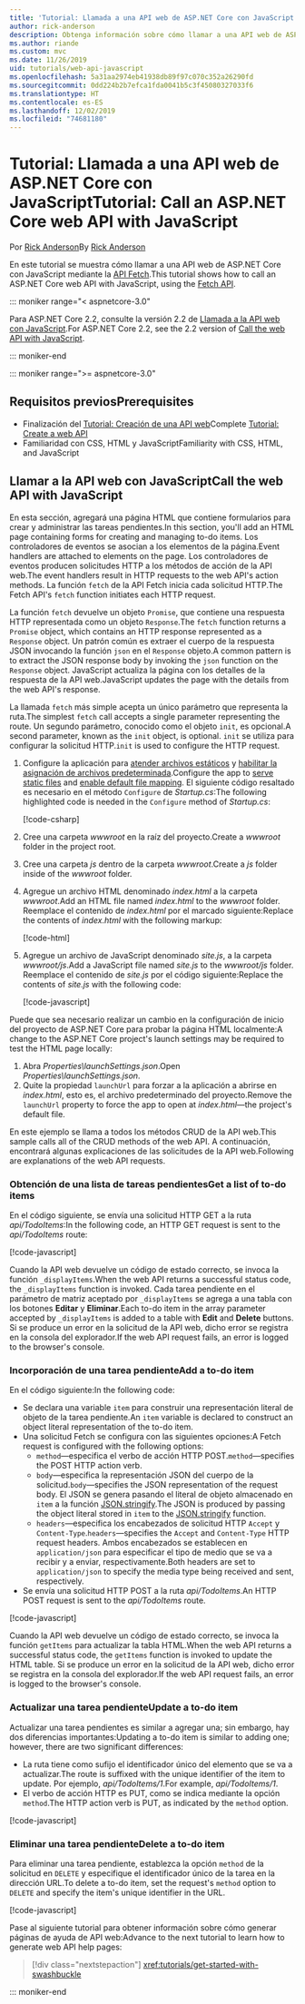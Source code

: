 ```yaml
---
title: 'Tutorial: Llamada a una API web de ASP.NET Core con JavaScript'
author: rick-anderson
description: Obtenga información sobre cómo llamar a una API web de ASP.NET Core con JavaScript.
ms.author: riande
ms.custom: mvc
ms.date: 11/26/2019
uid: tutorials/web-api-javascript
ms.openlocfilehash: 5a31aa2974eb41938db89f97c070c352a26290fd
ms.sourcegitcommit: 0dd224b2b7efca1fda0041b5c3f45080327033f6
ms.translationtype: HT
ms.contentlocale: es-ES
ms.lasthandoff: 12/02/2019
ms.locfileid: "74681180"
---
```

# <a name="tutorial-call-an-aspnet-core-web-api-with-javascript"></a><span data-ttu-id="d9b26-103">Tutorial: Llamada a una API web de ASP.NET Core con JavaScript</span><span class="sxs-lookup"><span data-stu-id="d9b26-103">Tutorial: Call an ASP.NET Core web API with JavaScript</span></span>

<span data-ttu-id="d9b26-104">Por [Rick Anderson](https://twitter.com/RickAndMSFT)</span><span class="sxs-lookup"><span data-stu-id="d9b26-104">By [Rick Anderson](https://twitter.com/RickAndMSFT)</span></span>

<span data-ttu-id="d9b26-105">En este tutorial se muestra cómo llamar a una API web de ASP.NET Core con JavaScript mediante la [API Fetch](https://developer.mozilla.org/docs/Web/API/Fetch_API).</span><span class="sxs-lookup"><span data-stu-id="d9b26-105">This tutorial shows how to call an ASP.NET Core web API with JavaScript, using the [Fetch API](https://developer.mozilla.org/docs/Web/API/Fetch_API).</span></span>

::: moniker range="< aspnetcore-3.0"

<span data-ttu-id="d9b26-106">Para ASP.NET Core 2.2, consulte la versión 2.2 de [Llamada a la API web con JavaScript](xref:tutorials/first-web-api#call-the-web-api-with-javascript).</span><span class="sxs-lookup"><span data-stu-id="d9b26-106">For ASP.NET Core 2.2, see the 2.2 version of [Call the web API with JavaScript](xref:tutorials/first-web-api#call-the-web-api-with-javascript).</span></span>

::: moniker-end

::: moniker range=">= aspnetcore-3.0"

## <a name="prerequisites"></a><span data-ttu-id="d9b26-107">Requisitos previos</span><span class="sxs-lookup"><span data-stu-id="d9b26-107">Prerequisites</span></span>

* <span data-ttu-id="d9b26-108">Finalización del [Tutorial: Creación de una API web](xref:tutorials/first-web-api)</span><span class="sxs-lookup"><span data-stu-id="d9b26-108">Complete [Tutorial: Create a web API](xref:tutorials/first-web-api)</span></span>
* <span data-ttu-id="d9b26-109">Familiaridad con CSS, HTML y JavaScript</span><span class="sxs-lookup"><span data-stu-id="d9b26-109">Familiarity with CSS, HTML, and JavaScript</span></span>

## <a name="call-the-web-api-with-javascript"></a><span data-ttu-id="d9b26-110">Llamar a la API web con JavaScript</span><span class="sxs-lookup"><span data-stu-id="d9b26-110">Call the web API with JavaScript</span></span>

<span data-ttu-id="d9b26-111">En esta sección, agregará una página HTML que contiene formularios para crear y administrar las tareas pendientes.</span><span class="sxs-lookup"><span data-stu-id="d9b26-111">In this section, you'll add an HTML page containing forms for creating and managing to-do items.</span></span> <span data-ttu-id="d9b26-112">Los controladores de eventos se asocian a los elementos de la página.</span><span class="sxs-lookup"><span data-stu-id="d9b26-112">Event handlers are attached to elements on the page.</span></span> <span data-ttu-id="d9b26-113">Los controladores de eventos producen solicitudes HTTP a los métodos de acción de la API web.</span><span class="sxs-lookup"><span data-stu-id="d9b26-113">The event handlers result in HTTP requests to the web API's action methods.</span></span> <span data-ttu-id="d9b26-114">La función `fetch` de la API Fetch inicia cada solicitud HTTP.</span><span class="sxs-lookup"><span data-stu-id="d9b26-114">The Fetch API's `fetch` function initiates each HTTP request.</span></span>

<span data-ttu-id="d9b26-115">La función `fetch` devuelve un objeto `Promise`, que contiene una respuesta HTTP representada como un objeto `Response`.</span><span class="sxs-lookup"><span data-stu-id="d9b26-115">The `fetch` function returns a `Promise` object, which contains an HTTP response represented as a `Response` object.</span></span> <span data-ttu-id="d9b26-116">Un patrón común es extraer el cuerpo de la respuesta JSON invocando la función `json` en el `Response` objeto.</span><span class="sxs-lookup"><span data-stu-id="d9b26-116">A common pattern is to extract the JSON response body by invoking the `json` function on the `Response` object.</span></span> <span data-ttu-id="d9b26-117">JavaScript actualiza la página con los detalles de la respuesta de la API web.</span><span class="sxs-lookup"><span data-stu-id="d9b26-117">JavaScript updates the page with the details from the web API's response.</span></span>

<span data-ttu-id="d9b26-118">La llamada `fetch` más simple acepta un único parámetro que representa la ruta.</span><span class="sxs-lookup"><span data-stu-id="d9b26-118">The simplest `fetch` call accepts a single parameter representing the route.</span></span> <span data-ttu-id="d9b26-119">Un segundo parámetro, conocido como el objeto `init`, es opcional.</span><span class="sxs-lookup"><span data-stu-id="d9b26-119">A second parameter, known as the `init` object, is optional.</span></span> <span data-ttu-id="d9b26-120">`init` se utiliza para configurar la solicitud HTTP.</span><span class="sxs-lookup"><span data-stu-id="d9b26-120">`init` is used to configure the HTTP request.</span></span>

1. <span data-ttu-id="d9b26-121">Configure la aplicación para [atender archivos estáticos](/dotnet/api/microsoft.aspnetcore.builder.staticfileextensions.usestaticfiles#Microsoft_AspNetCore_Builder_StaticFileExtensions_UseStaticFiles_Microsoft_AspNetCore_Builder_IApplicationBuilder_) y [habilitar la asignación de archivos predeterminada](/dotnet/api/microsoft.aspnetcore.builder.defaultfilesextensions.usedefaultfiles#Microsoft_AspNetCore_Builder_DefaultFilesExtensions_UseDefaultFiles_Microsoft_AspNetCore_Builder_IApplicationBuilder_).</span><span class="sxs-lookup"><span data-stu-id="d9b26-121">Configure the app to [serve static files](/dotnet/api/microsoft.aspnetcore.builder.staticfileextensions.usestaticfiles#Microsoft_AspNetCore_Builder_StaticFileExtensions_UseStaticFiles_Microsoft_AspNetCore_Builder_IApplicationBuilder_) and [enable default file mapping](/dotnet/api/microsoft.aspnetcore.builder.defaultfilesextensions.usedefaultfiles#Microsoft_AspNetCore_Builder_DefaultFilesExtensions_UseDefaultFiles_Microsoft_AspNetCore_Builder_IApplicationBuilder_).</span></span> <span data-ttu-id="d9b26-122">El siguiente código resaltado es necesario en el método `Configure` de *Startup.cs*:</span><span class="sxs-lookup"><span data-stu-id="d9b26-122">The following highlighted code is needed in the `Configure` method of *Startup.cs*:</span></span>

    [!code-csharp[](first-web-api/samples/3.0/TodoApi/StartupJavaScript.cs?highlight=8-9&name=snippet_configure)]

1. <span data-ttu-id="d9b26-123">Cree una carpeta *wwwroot* en la raíz del proyecto.</span><span class="sxs-lookup"><span data-stu-id="d9b26-123">Create a *wwwroot* folder in the project root.</span></span>

1. <span data-ttu-id="d9b26-124">Cree una carpeta *js* dentro de la carpeta *wwwroot*.</span><span class="sxs-lookup"><span data-stu-id="d9b26-124">Create a *js* folder inside of the *wwwroot* folder.</span></span>

1. <span data-ttu-id="d9b26-125">Agregue un archivo HTML denominado *index.html* a la carpeta *wwwroot*.</span><span class="sxs-lookup"><span data-stu-id="d9b26-125">Add an HTML file named *index.html* to the *wwwroot* folder.</span></span> <span data-ttu-id="d9b26-126">Reemplace el contenido de *index.html* por el marcado siguiente:</span><span class="sxs-lookup"><span data-stu-id="d9b26-126">Replace the contents of *index.html* with the following markup:</span></span>

    [!code-html[](first-web-api/samples/3.0/TodoApi/wwwroot/index.html)]

1. <span data-ttu-id="d9b26-127">Agregue un archivo de JavaScript denominado *site.js*, a la carpeta *wwwroot/js*.</span><span class="sxs-lookup"><span data-stu-id="d9b26-127">Add a JavaScript file named *site.js* to the *wwwroot/js* folder.</span></span> <span data-ttu-id="d9b26-128">Reemplace el contenido de *site.js* por el código siguiente:</span><span class="sxs-lookup"><span data-stu-id="d9b26-128">Replace the contents of *site.js* with the following code:</span></span>

    [!code-javascript[](first-web-api/samples/3.0/TodoApi/wwwroot/js/site.js?name=snippet_SiteJs)]

<span data-ttu-id="d9b26-129">Puede que sea necesario realizar un cambio en la configuración de inicio del proyecto de ASP.NET Core para probar la página HTML localmente:</span><span class="sxs-lookup"><span data-stu-id="d9b26-129">A change to the ASP.NET Core project's launch settings may be required to test the HTML page locally:</span></span>

1. <span data-ttu-id="d9b26-130">Abra *Properties\launchSettings.json*.</span><span class="sxs-lookup"><span data-stu-id="d9b26-130">Open *Properties\launchSettings.json*.</span></span>
1. <span data-ttu-id="d9b26-131">Quite la propiedad `launchUrl` para forzar a la aplicación a abrirse en *index.html*, esto es, el archivo predeterminado del proyecto.</span><span class="sxs-lookup"><span data-stu-id="d9b26-131">Remove the `launchUrl` property to force the app to open at *index.html*&mdash;the project's default file.</span></span>

<span data-ttu-id="d9b26-132">En este ejemplo se llama a todos los métodos CRUD de la API web.</span><span class="sxs-lookup"><span data-stu-id="d9b26-132">This sample calls all of the CRUD methods of the web API.</span></span> <span data-ttu-id="d9b26-133">A continuación, encontrará algunas explicaciones de las solicitudes de la API web.</span><span class="sxs-lookup"><span data-stu-id="d9b26-133">Following are explanations of the web API requests.</span></span>

### <a name="get-a-list-of-to-do-items"></a><span data-ttu-id="d9b26-134">Obtención de una lista de tareas pendientes</span><span class="sxs-lookup"><span data-stu-id="d9b26-134">Get a list of to-do items</span></span>

<span data-ttu-id="d9b26-135">En el código siguiente, se envía una solicitud HTTP GET a la ruta *api/TodoItems*:</span><span class="sxs-lookup"><span data-stu-id="d9b26-135">In the following code, an HTTP GET request is sent to the *api/TodoItems* route:</span></span>

[!code-javascript[](first-web-api/samples/3.0/TodoApi/wwwroot/js/site.js?name=snippet_GetItems)]

<span data-ttu-id="d9b26-136">Cuando la API web devuelve un código de estado correcto, se invoca la función `_displayItems`.</span><span class="sxs-lookup"><span data-stu-id="d9b26-136">When the web API returns a successful status code, the `_displayItems` function is invoked.</span></span> <span data-ttu-id="d9b26-137">Cada tarea pendiente en el parámetro de matriz aceptado por `_displayItems` se agrega a una tabla con los botones **Editar** y **Eliminar**.</span><span class="sxs-lookup"><span data-stu-id="d9b26-137">Each to-do item in the array parameter accepted by `_displayItems` is added to a table with **Edit** and **Delete** buttons.</span></span> <span data-ttu-id="d9b26-138">Si se produce un error en la solicitud de la API web, dicho error se registra en la consola del explorador.</span><span class="sxs-lookup"><span data-stu-id="d9b26-138">If the web API request fails, an error is logged to the browser's console.</span></span>

### <a name="add-a-to-do-item"></a><span data-ttu-id="d9b26-139">Incorporación de una tarea pendiente</span><span class="sxs-lookup"><span data-stu-id="d9b26-139">Add a to-do item</span></span>

<span data-ttu-id="d9b26-140">En el código siguiente:</span><span class="sxs-lookup"><span data-stu-id="d9b26-140">In the following code:</span></span>

* <span data-ttu-id="d9b26-141">Se declara una variable `item` para construir una representación literal de objeto de la tarea pendiente.</span><span class="sxs-lookup"><span data-stu-id="d9b26-141">An `item` variable is declared to construct an object literal representation of the to-do item.</span></span>
* <span data-ttu-id="d9b26-142">Una solicitud Fetch se configura con las siguientes opciones:</span><span class="sxs-lookup"><span data-stu-id="d9b26-142">A Fetch request is configured with the following options:</span></span>
  * <span data-ttu-id="d9b26-143">`method`&mdash;especifica el verbo de acción HTTP POST.</span><span class="sxs-lookup"><span data-stu-id="d9b26-143">`method`&mdash;specifies the POST HTTP action verb.</span></span>
  * <span data-ttu-id="d9b26-144">`body`&mdash;especifica la representación JSON del cuerpo de la solicitud.</span><span class="sxs-lookup"><span data-stu-id="d9b26-144">`body`&mdash;specifies the JSON representation of the request body.</span></span> <span data-ttu-id="d9b26-145">El JSON se genera pasando el literal de objeto almacenado en `item` a la función [JSON.stringify](https://developer.mozilla.org/docs/Web/JavaScript/Reference/Global_Objects/JSON/stringify).</span><span class="sxs-lookup"><span data-stu-id="d9b26-145">The JSON is produced by passing the object literal stored in `item` to the [JSON.stringify](https://developer.mozilla.org/docs/Web/JavaScript/Reference/Global_Objects/JSON/stringify) function.</span></span>
  * <span data-ttu-id="d9b26-146">`headers`&mdash;especifica los encabezados de solicitud HTTP `Accept` y `Content-Type`.</span><span class="sxs-lookup"><span data-stu-id="d9b26-146">`headers`&mdash;specifies the `Accept` and `Content-Type` HTTP request headers.</span></span> <span data-ttu-id="d9b26-147">Ambos encabezados se establecen en `application/json` para especificar el tipo de medio que se va a recibir y a enviar, respectivamente.</span><span class="sxs-lookup"><span data-stu-id="d9b26-147">Both headers are set to `application/json` to specify the media type being received and sent, respectively.</span></span>
* <span data-ttu-id="d9b26-148">Se envía una solicitud HTTP POST a la ruta *api/TodoItems*.</span><span class="sxs-lookup"><span data-stu-id="d9b26-148">An HTTP POST request is sent to the *api/TodoItems* route.</span></span>

[!code-javascript[](first-web-api/samples/3.0/TodoApi/wwwroot/js/site.js?name=snippet_AddItem)]

<span data-ttu-id="d9b26-149">Cuando la API web devuelve un código de estado correcto, se invoca la función `getItems` para actualizar la tabla HTML.</span><span class="sxs-lookup"><span data-stu-id="d9b26-149">When the web API returns a successful status code, the `getItems` function is invoked to update the HTML table.</span></span> <span data-ttu-id="d9b26-150">Si se produce un error en la solicitud de la API web, dicho error se registra en la consola del explorador.</span><span class="sxs-lookup"><span data-stu-id="d9b26-150">If the web API request fails, an error is logged to the browser's console.</span></span>

### <a name="update-a-to-do-item"></a><span data-ttu-id="d9b26-151">Actualizar una tarea pendiente</span><span class="sxs-lookup"><span data-stu-id="d9b26-151">Update a to-do item</span></span>

<span data-ttu-id="d9b26-152">Actualizar una tarea pendientes es similar a agregar una; sin embargo, hay dos diferencias importantes:</span><span class="sxs-lookup"><span data-stu-id="d9b26-152">Updating a to-do item is similar to adding one; however, there are two significant differences:</span></span>

* <span data-ttu-id="d9b26-153">La ruta tiene como sufijo el identificador único del elemento que se va a actualizar.</span><span class="sxs-lookup"><span data-stu-id="d9b26-153">The route is suffixed with the unique identifier of the item to update.</span></span> <span data-ttu-id="d9b26-154">Por ejemplo, *api/TodoItems/1*.</span><span class="sxs-lookup"><span data-stu-id="d9b26-154">For example, *api/TodoItems/1*.</span></span>
* <span data-ttu-id="d9b26-155">El verbo de acción HTTP es PUT, como se indica mediante la opción `method`.</span><span class="sxs-lookup"><span data-stu-id="d9b26-155">The HTTP action verb is PUT, as indicated by the `method` option.</span></span>

[!code-javascript[](first-web-api/samples/3.0/TodoApi/wwwroot/js/site.js?name=snippet_UpdateItem)]

### <a name="delete-a-to-do-item"></a><span data-ttu-id="d9b26-156">Eliminar una tarea pendiente</span><span class="sxs-lookup"><span data-stu-id="d9b26-156">Delete a to-do item</span></span>

<span data-ttu-id="d9b26-157">Para eliminar una tarea pendiente, establezca la opción `method` de la solicitud en `DELETE` y especifique el identificador único de la tarea en la dirección URL.</span><span class="sxs-lookup"><span data-stu-id="d9b26-157">To delete a to-do item, set the request's `method` option to `DELETE` and specify the item's unique identifier in the URL.</span></span>

[!code-javascript[](first-web-api/samples/3.0/TodoApi/wwwroot/js/site.js?name=snippet_DeleteItem)]

<span data-ttu-id="d9b26-158">Pase al siguiente tutorial para obtener información sobre cómo generar páginas de ayuda de API web:</span><span class="sxs-lookup"><span data-stu-id="d9b26-158">Advance to the next tutorial to learn how to generate web API help pages:</span></span>

> [!div class="nextstepaction"]
> <xref:tutorials/get-started-with-swashbuckle>

::: moniker-end
